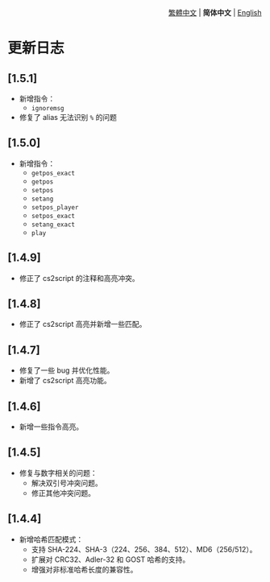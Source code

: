 <div align="right">

[繁體中文](./CHANGELOG.md) | **简体中文** | [English](./CHANGELOG.en.md)

</div>

# 更新日志

## [1.5.1]  
- 新增指令：  
  - `ignoremsg`  
- 修复了 alias 无法识别 `%` 的问题

## [1.5.0]  
- 新增指令：  
  - `getpos_exact`  
  - `getpos`  
  - `setpos`  
  - `setang`  
  - `setpos_player`  
  - `setpos_exact`  
  - `setang_exact`  
  - `play`

## [1.4.9]
- 修正了 cs2script 的注释和高亮冲突。

## [1.4.8]
- 修正了 cs2script 高亮并新增一些匹配。

## [1.4.7]
- 修复了一些 bug 并优化性能。
- 新增了 cs2script 高亮功能。

## [1.4.6]
- 新增一些指令高亮。

## [1.4.5]
- 修复与数字相关的问题：
  - 解决双引号冲突问题。
  - 修正其他冲突问题。

## [1.4.4]
- 新增哈希匹配模式：
  - 支持 SHA-224、SHA-3（224、256、384、512）、MD6（256/512）。
  - 扩展对 CRC32、Adler-32 和 GOST 哈希的支持。
  - 增强对非标准哈希长度的兼容性。